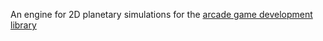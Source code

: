 An engine for 2D planetary simulations for the [arcade game development library](https://arcade.academy/)
